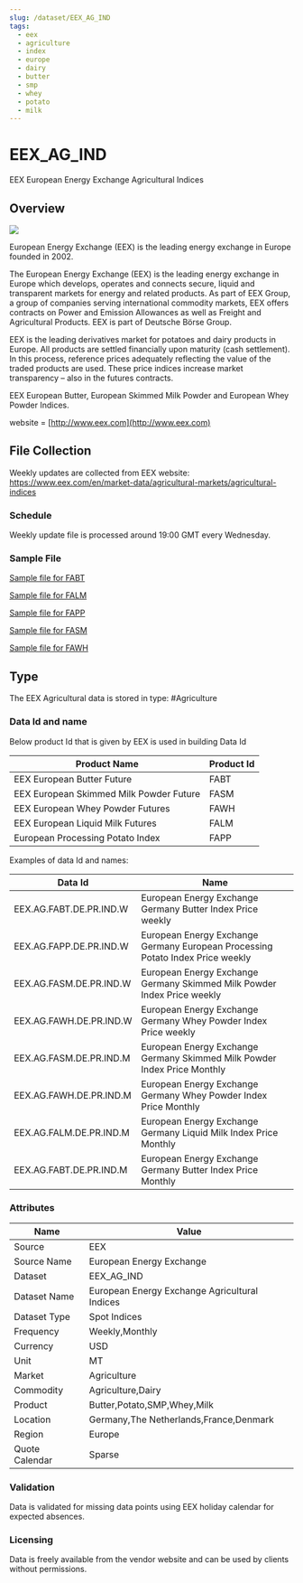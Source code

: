 ```yaml
---
slug: /dataset/EEX_AG_IND
tags:
  - eex
  - agriculture
  - index
  - europe
  - dairy
  - butter
  - smp
  - whey
  - potato
  - milk
---
```


EEX_AG_IND
============================================================

EEX European Energy Exchange Agricultural Indices  

## Overview

![](/img/data/eex.png)

European Energy Exchange (EEX) is the leading energy exchange in Europe founded in 2002.

The European Energy Exchange (EEX) is the leading energy exchange in Europe which develops, operates and connects secure, liquid and transparent markets for energy and related products. As part of EEX Group, a group of companies serving international commodity markets, EEX offers contracts on Power and Emission Allowances as well as Freight and Agricultural Products. EEX is part of Deutsche Börse Group.

EEX is the leading derivatives market for potatoes and dairy products in Europe. All products are settled financially upon maturity (cash settlement). In this process, reference prices adequately reflecting the value of the traded products are used. These price indices increase market transparency – also in the futures contracts.

EEX European Butter, European Skimmed Milk Powder and European Whey Powder Indices.

website = [http://www.eex.com](http://www.eex.com)

## File Collection
Weekly updates are collected from EEX website: https://www.eex.com/en/market-data/agricultural-markets/agricultural-indices

### Schedule

Weekly update file is processed around 19:00 GMT every Wednesday.

### Sample File

[Sample file for FABT](pathname://../../static/file-samples/FABT_Index_DE.xls)

[Sample file for FALM](pathname://../../static/file-samples/FALM_Index_DE.xls)

[Sample file for FAPP](pathname://../../static/file-samples/FAPP_Index_DE.xls)

[Sample file for FASM](pathname://../../static/file-samples/FASM_Index_DE.xls)

[Sample file for FAWH](pathname://../../static/file-samples/FAWH_Index_DE.xls)

## Type

The EEX Agricultural data is stored in type: #Agriculture

### Data Id and name

Below product Id that is given by EEX is used in building Data Id

|**Product Name**|**Product Id**|
|-|-|
|EEX European Butter Future|FABT|
|EEX European Skimmed Milk Powder Future|FASM|
|EEX European Whey Powder Futures|FAWH|
|EEX European Liquid Milk Futures|FALM|
|European Processing Potato Index|FAPP|

Examples of data Id and names:

|Data Id|Name|
|-|-|
|EEX.AG.FABT.DE.PR.IND.W|European Energy Exchange Germany Butter Index Price weekly|
|EEX.AG.FAPP.DE.PR.IND.W|European Energy Exchange Germany European Processing Potato Index Price weekly|
|EEX.AG.FASM.DE.PR.IND.W|European Energy Exchange Germany Skimmed Milk Powder Index Price weekly|
|EEX.AG.FAWH.DE.PR.IND.W|European Energy Exchange Germany Whey Powder Index Price weekly|
|EEX.AG.FASM.DE.PR.IND.M|European Energy Exchange Germany Skimmed Milk Powder Index Price Monthly|
|EEX.AG.FAWH.DE.PR.IND.M|European Energy Exchange Germany Whey Powder Index Price Monthly|
|EEX.AG.FALM.DE.PR.IND.M|European Energy Exchange Germany Liquid Milk Index Price Monthly|
|EEX.AG.FABT.DE.PR.IND.M|European Energy Exchange Germany Butter Index Price Monthly|

### Attributes

|Name|Value|
|-|-|
|Source|EEX|
|Source Name|European Energy Exchange|
|Dataset|EEX_AG_IND|
|Dataset Name|European Energy Exchange Agricultural Indices|
|Dataset Type|Spot Indices|
|Frequency|Weekly,Monthly|
|Currency|USD|
|Unit|MT|
|Market|Agriculture|
|Commodity|Agriculture,Dairy|
|Product|Butter,Potato,SMP,Whey,Milk|
|Location|Germany,The Netherlands,France,Denmark|
|Region|Europe|
|Quote Calendar|Sparse|


### Validation

Data is validated for missing data points using EEX holiday calendar for expected absences.

### Licensing

Data is freely available from the vendor website and can be used by clients without permissions.
